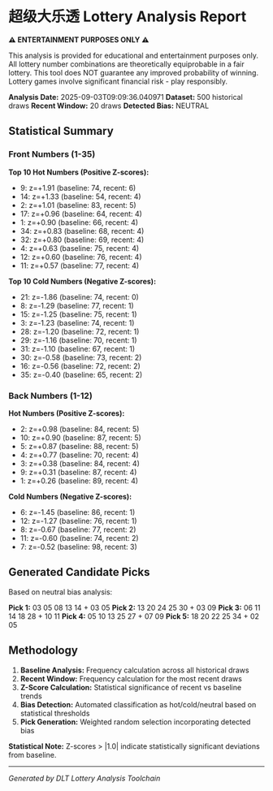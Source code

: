 # 超级大乐透 Lottery Analysis Report

**⚠️ ENTERTAINMENT PURPOSES ONLY ⚠️**

This analysis is provided for educational and entertainment purposes only.
All lottery number combinations are theoretically equiprobable in a fair lottery.
This tool does NOT guarantee any improved probability of winning.
Lottery games involve significant financial risk - play responsibly.

**Analysis Date:** 2025-09-03T09:09:36.040971
**Dataset:** 500 historical draws
**Recent Window:** 20 draws
**Detected Bias:** NEUTRAL

## Statistical Summary

### Front Numbers (1-35)
**Top 10 Hot Numbers (Positive Z-scores):**
-  9: z=+1.91 (baseline: 74, recent: 6)
- 14: z=+1.33 (baseline: 54, recent: 4)
-  2: z=+1.01 (baseline: 83, recent: 5)
- 17: z=+0.96 (baseline: 64, recent: 4)
-  1: z=+0.90 (baseline: 66, recent: 4)
- 34: z=+0.83 (baseline: 68, recent: 4)
- 32: z=+0.80 (baseline: 69, recent: 4)
-  4: z=+0.63 (baseline: 75, recent: 4)
- 12: z=+0.60 (baseline: 76, recent: 4)
- 11: z=+0.57 (baseline: 77, recent: 4)

**Top 10 Cold Numbers (Negative Z-scores):**
- 21: z=-1.86 (baseline: 74, recent: 0)
-  8: z=-1.29 (baseline: 77, recent: 1)
- 15: z=-1.25 (baseline: 75, recent: 1)
-  3: z=-1.23 (baseline: 74, recent: 1)
- 28: z=-1.20 (baseline: 72, recent: 1)
- 29: z=-1.16 (baseline: 70, recent: 1)
- 31: z=-1.10 (baseline: 67, recent: 1)
- 30: z=-0.58 (baseline: 73, recent: 2)
- 16: z=-0.56 (baseline: 72, recent: 2)
- 35: z=-0.40 (baseline: 65, recent: 2)

### Back Numbers (1-12)
**Hot Numbers (Positive Z-scores):**
-  2: z=+0.98 (baseline: 84, recent: 5)
- 10: z=+0.90 (baseline: 87, recent: 5)
-  5: z=+0.87 (baseline: 88, recent: 5)
-  4: z=+0.77 (baseline: 70, recent: 4)
-  3: z=+0.38 (baseline: 84, recent: 4)
-  9: z=+0.31 (baseline: 87, recent: 4)
-  1: z=+0.26 (baseline: 89, recent: 4)

**Cold Numbers (Negative Z-scores):**
-  6: z=-1.45 (baseline: 86, recent: 1)
- 12: z=-1.27 (baseline: 76, recent: 1)
-  8: z=-0.67 (baseline: 77, recent: 2)
- 11: z=-0.60 (baseline: 74, recent: 2)
-  7: z=-0.52 (baseline: 98, recent: 3)

## Generated Candidate Picks

Based on neutral bias analysis:

**Pick 1:** 03 05 08 13 14 + 03 05
**Pick 2:** 13 20 24 25 30 + 03 09
**Pick 3:** 06 11 14 18 28 + 10 11
**Pick 4:** 05 10 13 25 27 + 07 09
**Pick 5:** 18 20 22 25 34 + 02 05

## Methodology

1. **Baseline Analysis:** Frequency calculation across all historical draws
2. **Recent Window:** Frequency calculation for the most recent draws
3. **Z-Score Calculation:** Statistical significance of recent vs baseline trends
4. **Bias Detection:** Automated classification as hot/cold/neutral based on statistical thresholds
5. **Pick Generation:** Weighted random selection incorporating detected bias

**Statistical Note:** Z-scores > |1.0| indicate statistically significant deviations from baseline.

---
*Generated by DLT Lottery Analysis Toolchain*